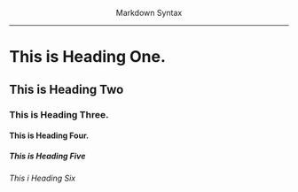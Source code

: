 <p align="center" >Markdown Syntax</p>

---

<!-- Heading Syntax Start -->
# This is Heading One.
## This is Heading Two
### This is Heading Three.
#### This is Heading Four.
##### This is Heading Five
###### This i Heading Six
<!-- Heading Syntax Start -->